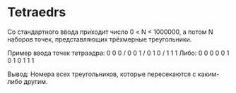 # Tetraedrs

Со стандартного ввода приходит число 0 < N < 1000000, а потом N наборов
точек, представляющих трёхмерные треугольники.

Пример ввода точек тетраэдра: 0 0 0 / 0 0 1 / 0 1 0 / 1 1 1
Либо: 0 0 0 0 0 1 0 1 0 1 1 1

Вывод: Номера всех треугольников, которые пересекаются с каким-либо другим.
